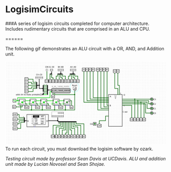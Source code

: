 LogisimCircuits
===============

###A series of logisim circuits completed for computer architecture. Includes rudimentary circuits that are comprised in an ALU and CPU.

======

The following gif demonstrates an ALU circuit with a OR, AND, and Addition unit.

![ALU circuit](https://raw.githubusercontent.com/LucianNovo/LogisimCircuits/master/ALU_demo.gif?token=1621753__eyJzY29wZSI6IlJhd0Jsb2I6THVjaWFuTm92by9Mb2dpc2ltQ2lyY3VpdHMvbWFzdGVyL0FMVV9kZW1vLmdpZiIsImV4cGlyZXMiOjE0MDQ4NTI0MzR9--6248961f1a7d9c9da006b3427e9ddff45b0e8d1f "ALU Circuit")
To run each circuit, you must download the logisim software by ozark. 



_Testing circuit made by professor Sean Davis at UCDavis. ALU and addition unit made by Lucian Novosel and Sean Shojae._

